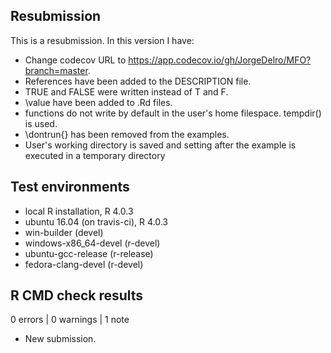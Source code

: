## Resubmission
This is a resubmission. In this version I have:

* Change codecov URL to https://app.codecov.io/gh/JorgeDelro/MFO?branch=master.
* References have been added to the DESCRIPTION file.
* TRUE and FALSE were written instead of T and F.
* \value have been added to .Rd files.
* functions do not write by default  in the user's home filespace. tempdir() is used.
* \dontrun{} has been removed from the examples.
* User's working directory is saved and setting after the example is executed in a temporary directory

## Test environments
* local R installation, R 4.0.3
* ubuntu 16.04 (on travis-ci), R 4.0.3
* win-builder (devel)
* windows-x86_64-devel (r-devel)
* ubuntu-gcc-release (r-release)
* fedora-clang-devel (r-devel)

## R CMD check results

0 errors | 0 warnings | 1 note

* New submission.
